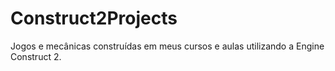 # Construct2Projects
Jogos e mecânicas construídas em meus cursos e aulas utilizando a Engine Construct 2.
